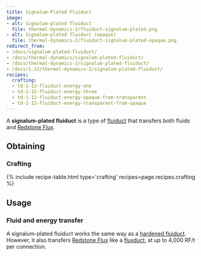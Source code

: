 ```yaml
---
title: Signalum-Plated Fluiduct
image:
- alt: Signalum-plated fluiduct
  file: thermal-dynamics-2/fluiduct-signalum-plated.png
- alt: Signalum-plated fluiduct (opaque)
  file: thermal-dynamics-2/fluiduct-signalum-plated-opaque.png
redirect_from:
- /docs/signalum-plated-fluiduct/
- /docs/thermal-dynamics/signalum-plated-fluiduct/
- /docs/thermal-dynamics-2/signalum-plated-fluiduct/
- /docs/1.12/thermal-dynamics-2/signalum-plated-fluiduct/
recipes:
  crafting:
  - td-1-12-fluiduct-energy-one
  - td-1-12-fluiduct-energy-three
  - td-1-12-fluiduct-energy-opaque-from-transparent
  - td-1-12-fluiduct-energy-transparent-from-opaque
---
```


A **signalum-plated fluiduct** is a type of [fluiduct](/docs/1.12/thermal-dynamics/fluiduct/) that
transfers both fluids and [Redstone Flux](/docs/redstone-flux/).


Obtaining
---------

### Crafting
{% include recipe-table.html type='crafting' recipes=page.recipes.crafting %}


Usage
-----

### Fluid and energy transfer
A signalum-plated fluiduct works the same way as a [hardened
fluiduct](/docs/1.12/thermal-dynamics/hardened-fluiduct/). However, it also transfers [Redstone
Flux](/docs/redstone-flux/) like a [fluxduct](/docs/1.12/thermal-dynamics/fluxducts/), at up to 4,000
RF/t per connection.
